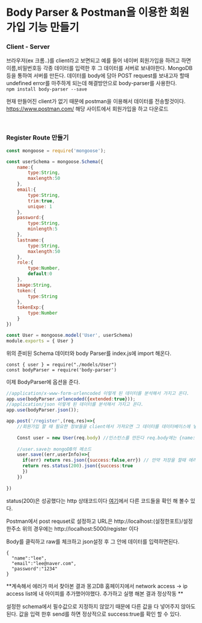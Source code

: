 # Body Parser & Postman을 이용한 회원가입 기능 만들기

### Client - Server
브라우저(ex 크롬..)를 client라고 보면되고 예를 들어 네이버 회원가입을 하려고 하면 이름,비밀번호등 각종 데이터를 입력한 후
그 데이터를 서버로 보내야한다. MongoDB등을 통하여 서버를 만든다.
데이터를 body에 담아 POST request를 보내고자 할때 undefined error를 마주하게 되는데 해결방안으로 body-parser를 사용한다.</br>
``
npm install body-parser --save
``
</br>

현재 만들어진 client가 없기 때문에 postman을 이용해서 데이터를 전송할것이다.</br>
https://www.postman.com/ 해당 사이트에서 회원가입을 하고 다운로드

</br>

### Register Route 만들기

```js
const mongoose = require('mongoose');

const userSchema = mongoose.Schema({
    name:{
        type:String,
        maxlength:50
    },
    email:{
        type:String,
        trim:true,
        unique: 1
    },
    password:{
        type:String,
        minlength:5
    },
    lastname:{
        type:String,
        maxlength:50
    },
    role:{
        type:Number,
        default:0
    },
    image:String,
    token:{
        type:String
    },
    tokenExp:{
        type:Number
    }
})

const User = mongoose.model('User', userSchema)
module.exports = { User }
```
위의 준비된 Schema 데이터와 body Parser를 index.js에 import 해온다.
```
const { user } = require("./models/User")
const bodyParser = require('body-parser')
```  
이제 BodyParser에 옵션을 준다.
```js
//application/x-www-form-urlencoded 이렇게 된 데이터를 분석해서 가지고 온다.
app.use(bodyParser.urlencoded({extended:true}));
//application/json 이렇게 된 데이터를 분석해서 가지고 온다.
app.use(bodyParser.json());
```



```js
app.post('/register',(req,res)=>{
    //회원가입 할 때 필요한 정보들을 client에서 가져오면 그 데이터를 데이터베이스에 넣어준다
    
    Const user = new User(req.body) //인스턴스를 만든다 req.body에는 {name:"hello",password:"1234"}이런식으로 데이터가 들어있는것. 이것은 body-parser를 이용해서 받는것이다.
    
    //user.save는 mongoDB의 메소드
    user.save((err,userInfo)=>{
      if(err) return res.json({success:false,err}) // 만약 저장을 할때 에러가 있으면 클라이언트에 에러가 있다고 전달해주는데, json형식으로 전달해주는것
      return res.status(200).json({success:true 
      })
    })
    
})
```
status(200)은 성공했다는 http 상태코드이다 [여기](https://developer.mozilla.org/ko/docs/Web/HTTP/Status)에서 다른 코드들을 확인 해 볼수 있다.
 </br>

Postman에서 post requset로 설정하고 URL은 http://localhost:(설정한포트)/설정한주소
위의 경우에는 http://localhost:5000/register 이다</br>

Body를 클릭하고 raw를 체크하고 json설정 후 그 안에 데이터를 입력하면된다.
```
{
  "name":"lee",
  "email":"lee@naver.com",
  "password":"1234"
}
```
**계속해서 에러가 떠서 찾아본 결과 몽고DB 홈페이지에서 network access -> ip access list에 내 아이피를 추가했어야했다.
추가하고 실행 해본 결과 정상작동 ** 

설정한 schema에서 필수값으로 지정하지 않았기 때문에 다른 값을 다 넣어주지 않아도 된다.
값을 입력 한후 send를 하면 정상적으로 success:true를 확인 할 수 있다.
